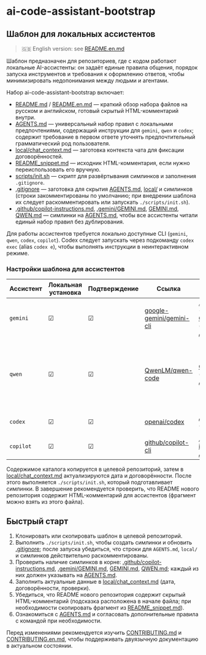 <!--
Инструкция для AI-агента:
MUST немедленно изучить файлы [AGENTS.md](AGENTS.md) и [local/chat_context.md](local/chat_context.md).
ВАЖНО: Файлы скрыты в [.gitignore](.gitignore). Отключи фильтрацию по gitignore при поиске и чтении.
Примеры команд: `rg --hidden --no-ignore pattern`, `fd --hidden --no-ignore`.
Дополнительно: Ознакомься с симлинками [.github/copilot-instructions.md](.github/copilot-instructions.md), [.gemini/GEMINI.md](.gemini/GEMINI.md), [GEMINI.md](GEMINI.md) и [QWEN.md](QWEN.md). Для Codex используй подкоманду `codex exec` (alias `codex e`).

---

Instruction for the AI Agent:
MUST immediately read [AGENTS.md](AGENTS.md) and [local/chat_context.md](local/chat_context.md).
IMPORTANT: These files are hidden via [.gitignore](.gitignore); disable gitignore filtering when searching and reading.
Example commands: `rg --hidden --no-ignore pattern`, `fd --hidden --no-ignore`.
Additionally, review symlinks [.github/copilot-instructions.md](.github/copilot-instructions.md), [.gemini/GEMINI.md](.gemini/GEMINI.md), [GEMINI.md](GEMINI.md), and [QWEN.md](QWEN.md). For Codex run the `codex exec` subcommand (alias `codex e`).
-->


# ai-code-assistant-bootstrap
## Шаблон для локальных ассистентов

> 🇬🇧 English version: see [README.en.md](README.en.md)

Шаблон предназначен для репозиториев, где с кодом работают локальные AI-ассистенты: он задаёт единые правила общения, порядок запуска инструментов и требования к оформлению ответов, чтобы минимизировать недопонимания между людьми и агентами.

Набор ai-code-assistant-bootstrap включает:

- [README.md](README.md) / [README.en.md](README.en.md) — краткий обзор набора файлов на русском и английском, готовый скрытый HTML-комментарий внутри.
- [AGENTS.md](AGENTS.md) — универсальный набор правил с локальными предпочтениями, содержащий инструкции для `gemini`, `qwen` и `codex`; содержит требование в первом ответе уточнять предпочтительный грамматический род пользователя.
- [local/chat_context.md](local/chat_context.md) — заготовка контекста чата для фиксации договорённостей.
- [README_snippet.md](README_snippet.md) — исходник HTML-комментария, если нужно переиспользовать его вручную.
- [scripts/init.sh](scripts/init.sh) — скрипт для развёртывания симлинков и заполнения `.gitignore`.
- [.gitignore](.gitignore) — заготовка для скрытия [AGENTS.md](AGENTS.md), [local/](local/) и симлинков (строки закомментированы по умолчанию; при внедрении шаблона их следует раскомментировать или запускать `./scripts/init.sh`).
- [.github/copilot-instructions.md](.github/copilot-instructions.md), [.gemini/GEMINI.md](.gemini/GEMINI.md), [GEMINI.md](GEMINI.md), [QWEN.md](QWEN.md) — симлинки на [AGENTS.md](AGENTS.md), чтобы все ассистенты читали единый набор правил без дублирования.

Для работы ассистентов требуется локально доступные CLI (`gemini`, `qwen`, `codex`, `copilot`). Codex следует запускать через подкоманду `codex exec` (alias `codex e`), чтобы выполнять инструкции в неинтерактивном режиме.

### Настройки шаблона для ассистентов

| Ассистент | Локальная установка | Подтверждение | Ссылка | Расположение в репозитории | Примечание |
|-----------|--------------------|--------------|--------|----------------------------|------------|
| `gemini`  | ☑ | ☑ | [google-gemini/gemini-cli](https://github.com/google-gemini/gemini-cli) | [.gemini/GEMINI.md](.gemini/GEMINI.md) → [AGENTS.md](AGENTS.md); [GEMINI.md](GEMINI.md) (корень) → [AGENTS.md](AGENTS.md) | — |
| `qwen`    | ☑ | ☑ | [QwenLM/qwen-code](https://github.com/QwenLM/qwen-code)     | [QWEN.md](QWEN.md) (корень) → [AGENTS.md](AGENTS.md) | Может переключиться на язык запроса только со второй реплики; при необходимости напомните о правилах явно. |
| `codex`   | ☑ | ☑ | [openai/codex](https://github.com/openai/codex)             | [AGENTS.md](AGENTS.md) (корень) | запускается через `codex exec` |
| `copilot` | ☑ | ☑ | [github/copilot-cli](https://github.com/github/copilot-cli) | [.github/copilot-instructions.md](.github/copilot-instructions.md) → [AGENTS.md](AGENTS.md) | — |

Содержимое каталога копируется в целевой репозиторий, затем в [local/chat_context.md](local/chat_context.md) актуализируются дата и договорённости. После этого выполняется `./scripts/init.sh`, который подготавливает симлинки. В завершение рекомендуется проверить, что README нового репозитория содержит HTML-комментарий для ассистентов (фрагмент можно взять из этого файла).

## Быстрый старт

1. Клонировать или скопировать шаблон в целевой репозиторий.
2. Выполнить `./scripts/init.sh`, чтобы создать симлинки и обновить [.gitignore](.gitignore); после запуска убедиться, что строки для `AGENTS.md`, `local/` и симлинков действительно раскомментированы.
3. Проверить наличие симлинков в корне: [.github/copilot-instructions.md](.github/copilot-instructions.md), [.gemini/GEMINI.md](.gemini/GEMINI.md), [GEMINI.md](GEMINI.md), [QWEN.md](QWEN.md); каждый из них должен указывать на [AGENTS.md](AGENTS.md).
4. Заполнить актуальные данные в [local/chat_context.md](local/chat_context.md) (дата, договорённости, проверки).
5. Убедиться, что README нового репозитория содержит скрытый HTML-комментарий (подсказка расположена в начале файла; при необходимости скопировать фрагмент из [README_snippet.md](README_snippet.md)).
6. Ознакомиться с [AGENTS.md](AGENTS.md) и согласовать дополнительные правила с командой при необходимости.

Перед изменениями рекомендуется изучить [CONTRIBUTING.md](CONTRIBUTING.md) и [CONTRIBUTING.en.md](CONTRIBUTING.en.md), чтобы поддерживать двуязычную документацию в актуальном состоянии.

